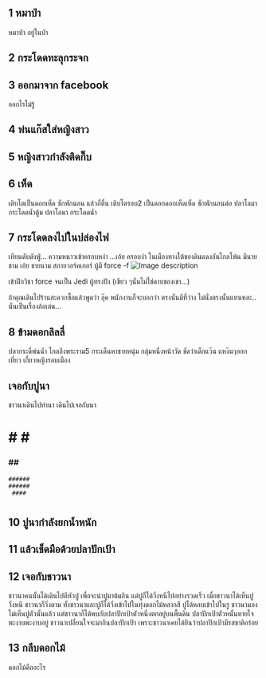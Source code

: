 ## 1 หมาป่า
หมาป่า อยู่ในป่า

## 2 กระโดดทะลุกระจก

## 3 ออกมาจาก facebook
ออกไรไม่รู้

## 4 พ่นแก๊สใส่หญิงสาว

## 5 หญิงสาวกำลังติดกิ๊บ

## 6 เห็ด
เติบโตเป็นดอกเห็ด ซักพักนอน แล้วก็ตื่น เติบโตรอบ2 เป็นดอกดอกเห็ดเห็ด ซักพักนอนต่อ ปลาโลมากระโดดน้ำตู้ม ปลาโลมา กระโดดน้ำ
 
## 7 กระโดดลงไปในปล่องไฟ
เทียนดับดังฟู่... ความหนาวเข้าครอบหงำ ...เอ้ย ครอบงำ ในเมืองทางใต้ของดินแดงอันไกลโพ้น
มีนายชาม เอ้ย ชายนาม สกายวอร์คเกอร์ ผู้มี force -f
![Image description](https://cdn3.movieweb.com/i/article/wwmiWDZiekgmiYZEs1HEaueZ4UlTn2/1200:100/Star-Wars-9-Luke-Skywalker-Rumors.jpg)

เข้าฝึกวิชา force จนเป็น Jedi ผู้ทรงปัง (เขียว ๆนั่นไม่ใช่ดาบของเขา...)

ถ้าคุณเดินไปร้านสะดวกซื้อแล้วพูดว่า ลุ๊ค พนักงานก็จะบอกว่า ตรงนั่นมีที่ว่าง ไม่นั่งตรงนั้นแทนหละ.. นั่นเป็นเรื่องล้อเล่น...


## 8 ข้ามดอกลิลลี่
ปลากระดี่พ่นน้ำ
ไกลถึงพระราม5
กระเด็นหาชายหนุ่ม
กลุ่มหนึ่งหน้าวัด
ชัดว่าเด็กแว๊น
แหง๊นๆออกเที่ยว
เกี้ยวหญิงรอบเมือง



## เจอกับปูนา
ชาวนาเดินไปทำนา เดินไปเจอกับนา
###         ###
#  #       #  #
 ###  ##  ###
    ######
    ######
     ####
  #       #
##          ##

## 10 ปูนากำลังยกน้ำหนัก

## 11 แล้วเช็ดมือด้วยปลาปักเป้า

## 12 เจอกับชาวนา
ชาวนาคนนั้นได้เดินไปตีหัวปู เพื่อจะนำปูมาต้มกิน
แต่ปูก็ได้วิ่งหนีไปอย่างรวดเร็ว เมื่อขาวนาได้เห็นปูวิ่งหนี ชาวนาก็วิ่งตาม
ทั้งชาวนาและปูก็ได้วิ่งเข้าไปในทุ่งดอกไม้หลากสี
ปูได้หลบเข้าไปในรู ชาวนามองไม่เห็นปูตัวนั้นแล้ว
แต่ชาวนาก็ได้พบกับปลาปักเป้าตัวหนึ่งตกอยู่บนพื้นดิน ปลาปักเป้าตัวหนั้นหายใจพะงาบพะงาบอยู่
ชาวนาเปลี่ยนใจจะมากินปลาปักเป้า เพราะชาวนาเคยได้ยินว่าปลาปักเป้ามีรสชาติอร่อย

## 13 กลีบดอกไม้
ดอกไม้คืออะไร